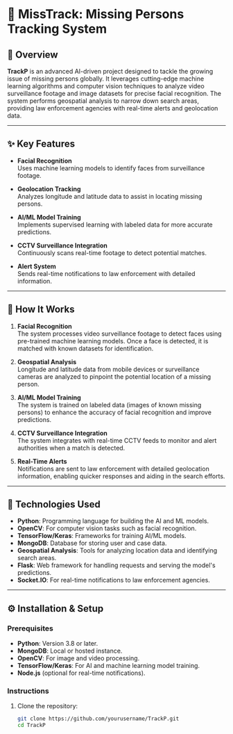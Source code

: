 # 📁 **MissTrack: Missing Persons Tracking System**

## 📝 **Overview**
**TrackP** is an advanced AI-driven project designed to tackle the growing issue of missing persons globally. It leverages cutting-edge machine learning algorithms and computer vision techniques to analyze video surveillance footage and image datasets for precise facial recognition. The system performs geospatial analysis to narrow down search areas, providing law enforcement agencies with real-time alerts and geolocation data.

---

## ✨ **Key Features**
- **Facial Recognition**  
   Uses machine learning models to identify faces from surveillance footage.
  
- **Geolocation Tracking**  
   Analyzes longitude and latitude data to assist in locating missing persons.

- **AI/ML Model Training**  
   Implements supervised learning with labeled data for more accurate predictions.

- **CCTV Surveillance Integration**  
   Continuously scans real-time footage to detect potential matches.

- **Alert System**  
   Sends real-time notifications to law enforcement with detailed information.

---

## 🧠 **How It Works**
1. **Facial Recognition**  
   The system processes video surveillance footage to detect faces using pre-trained machine learning models. Once a face is detected, it is matched with known datasets for identification.

2. **Geospatial Analysis**  
   Longitude and latitude data from mobile devices or surveillance cameras are analyzed to pinpoint the potential location of a missing person.

3. **AI/ML Model Training**  
   The system is trained on labeled data (images of known missing persons) to enhance the accuracy of facial recognition and improve predictions.

4. **CCTV Surveillance Integration**  
   The system integrates with real-time CCTV feeds to monitor and alert authorities when a match is detected.

5. **Real-Time Alerts**  
   Notifications are sent to law enforcement with detailed geolocation information, enabling quicker responses and aiding in the search efforts.

---

## 🚀 **Technologies Used**
- **Python**: Programming language for building the AI and ML models.
- **OpenCV**: For computer vision tasks such as facial recognition.
- **TensorFlow/Keras**: Frameworks for training AI/ML models.
- **MongoDB**: Database for storing user and case data.
- **Geospatial Analysis**: Tools for analyzing location data and identifying search areas.
- **Flask**: Web framework for handling requests and serving the model's predictions.
- **Socket.IO**: For real-time notifications to law enforcement agencies.

---

## ⚙️ **Installation & Setup**

### **Prerequisites**
- **Python**: Version 3.8 or later.
- **MongoDB**: Local or hosted instance.
- **OpenCV**: For image and video processing.
- **TensorFlow/Keras**: For AI and machine learning model training.
- **Node.js** (optional for real-time notifications).

### **Instructions**
1. Clone the repository:
   ```bash
   git clone https://github.com/yourusername/TrackP.git
   cd TrackP
